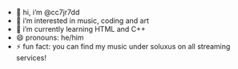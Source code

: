 - 👋 hi, i’m @cc7jr7dd
- 👀 i’m interested in music, coding and art
- 🌱 i’m currently learning HTML and C++
- 😄 pronouns: he/him
- ⚡ fun fact: you can find my music under soluxus on all streaming services!

<!---
cc7jr7dd/cc7jr7dd is a ✨ special ✨ repository because its `README.md` (this file) appears on your GitHub profile.
You can click the Preview link to take a look at your changes.
--->
